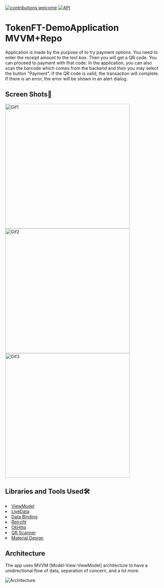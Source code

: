 <a href="https://github.com/CanerGures/TokenFT-DemoApplication/pulls"><img src="https://img.shields.io/badge/contributions-welcome-brightgreen.svg?style=flat" alt="contributions welcome" /></a>
<a href="https://android-arsenal.com/api?level=21"><img src="https://img.shields.io/badge/API-21%2B-brightgreen.svg?style=flat" alt="API" /></a>


# TokenFT-DemoApplication MVVM+Repo

Application is made by the purpose of to try payment options. You need to enter the receipt amount to the text box. Then you will get a QR code. You can proceed to payment with that code. In the application, you can also scan the barcode which comes from the backend and then you may select the button "Payment". If the QR code is valid, the transaction will complete. If there is an error, the error will be shown in an alert dialog. 

## Screen Shots📱

<p><img height= "400" src="https://media.giphy.com/media/uQtwUAT0l3nTT38cHF/giphy.gif" alt="Gif1" />
<img height= "400" src="https://media.giphy.com/media/gSPLgiCAeEr5eHJHed/giphy.gif" alt="Gif2" />
<img height= "400" src="https://media.giphy.com/media/UzNtd0pOaodVVs93bY/giphy.gif" alt="Gif3" /></p>

## Libraries and Tools Used🛠 

<li><a href="https://developer.android.com/topic/libraries/architecture/viewmodel">ViewModel</a></li>
<li><a href="https://developer.android.com/topic/libraries/architecture/livedata">LiveData</a></li>
<li><a href="https://developer.android.com/topic/libraries/data-binding">Data Binding</a></li>
<li><a href="https://square.github.io/retrofit/">Retrofit</a></li>
<li><a href="https://github.com/square/okhttp">OkHttp</a></li> 
<li><a href="https://github.com/journeyapps/zxing-android-embedded">QR Scanner</a></li>
<li><a href="https://material.io/develop/android/docs/getting-started/">Material Design</a></li>

## Architecture
The app uses MVVM [Model-View-ViewModel] architecture to have a unidirectional flow of data, separation of concern, and a lot more.

![Architecture](https://developer.android.com/topic/libraries/architecture/images/final-architecture.png)


